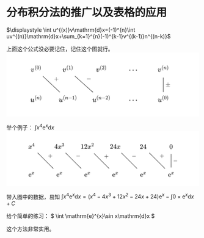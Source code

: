 # 分布积分法的推广以及表格的应用
$\displaystyle \int u^{(x)}v\mathrm{d}x=(-1)^{n}\int uv^{(n)}\mathrm{d}x+\sum_{k=1}^{n}(-1)^{k-1}v^{(k-1)}n^{(n-k)}$

上面这个公式没必要记住，记住这个图就行。
![](images/2024-01-04-18-56-46.png)

举个例子： $\int x^{4}\mathrm{e}^{x}\mathrm{d}x$
![](images/2024-01-04-19-03-25.png)

带入图中的数据，易知 $\displaystyle \int x^{4}\mathrm{e}^{x}\mathrm{d}x=\left( x^{4}-4x^{3}+12x^{2}-24x+24 \right)\mathrm{e}^{x}-\int 0\times  \mathrm{e}^{x} \mathrm{d}x + C$

给个简单的练习：
$
\int \mathrm{e}^{x}\sin x\mathrm{d}x
$

这个方法非常实用。